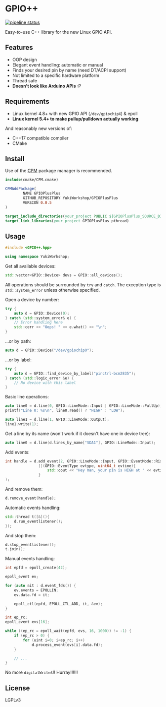 # GPIO++
[![pipeline status](https://gitlab.com/ReimuNotMoe/GPIOPlusPlus/badges/master/pipeline.svg)](https://gitlab.com/ReimuNotMoe/GPIOPlusPlus/-/commits/master)

Easy-to-use C++ library for the new Linux GPIO API.

## Features
-  OOP design
-  Elegant event handling: automatic or manual
-  Finds your desired pin by name (need DT/ACPI support)
-  Not limited to a specific hardware platform
-  Thread safe
-  **Doesn't look like Arduino APIs** :P

## Requirements
-  Linux kernel 4.8+ with new GPIO API (`/dev/gpiochipX`) & epoll
-  **Linux kernel 5.4+ to make pullup/pulldown actually working**

And reasonably new versions of:
-  C++17 compatible compiler
-  CMake

## Install
Use of the [CPM](https://github.com/TheLartians/CPM.cmake) package manager is recommended.

```cmake
include(cmake/CPM.cmake)

CPMAddPackage(
        NAME GPIOPlusPlus
        GITHUB_REPOSITORY YukiWorkshop/GPIOPlusPlus
        VERSION 0.0.5
)

target_include_directories(your_project PUBLIC ${GPIOPlusPlus_SOURCE_DIR})
target_link_libraries(your_project GPIOPlusPlus pthread)
```

## Usage
```cpp
#include <GPIO++.hpp>

using namespace YukiWorkshop;
```

Get all available devices:

```cpp
std::vector<GPIO::Device> devs = GPIO::all_devices();
```

All operations should be surrounded by `try` and `catch`.
The exception type is `std::system_error` unless otherwise specified.

Open a device by number:
```cpp
try {
    auto d = GPIO::Device(0);
} catch (std::system_error& e) {
    // Error handling here
    std::cerr << "Oops! " << e.what() << "\n";
}
```

...or by path:
```cpp
auto d = GPIO::Device("/dev/gpiochip0");
```

...or by label:
```cpp
try {
    auto d = GPIO::find_device_by_label("pinctrl-bcm2835");
} catch (std::logic_error &e) {
    // No device with this label
}
```

Basic line operations:
```cpp
auto line0 = d.line(0, GPIO::LineMode::Input | GPIO::LineMode::PullUp);
printf("Line 0: %s\n", line0.read() ? "HIGH" : "LOW");

auto line1 = d.line(1, GPIO::LineMode::Output);
line1.write(1);
```

Get a line by its name (won't work if it doesn't have one in device tree):
```cpp
auto line0 = d.line(d.lines_by_name["SDA1"], GPIO::LineMode::Input);
```

Add events:
```cpp
int handle = d.add_event(2, GPIO::LineMode::Input, GPIO::EventMode::RisingEdge,
               [](GPIO::EventType evtype, uint64_t evtime){
                   std::cout << "Hey man, your pin is HIGH at " << evtime << "\n";
               }
);
```

And remove them:
```cpp
d.remove_event(handle);
```

Automatic events handling:
```cpp
std::thread t([&](){
    d.run_eventlistener();
});
```

And stop them:
```cpp
d.stop_eventlistener();
t.join();
```

Manual events handling:
```cpp
int epfd = epoll_create(42);

epoll_event ev;

for (auto &it : d.event_fds()) {
    ev.events = EPOLLIN;
    ev.data.fd = it;

    epoll_ctl(epfd, EPOLL_CTL_ADD, it, &ev);
}

int ep_rc;
epoll_event evs[16];

while ((ep_rc = epoll_wait(epfd, evs, 16, 1000)) != -1) {
    if (ep_rc > 0) {
        for (uint i=0; i<ep_rc; i++)
            d.process_event(evs[i].data.fd);
    }

    // ...
}
```

No more `digitalWrite`s!! Hurray!!!!!!

## License
LGPLv3